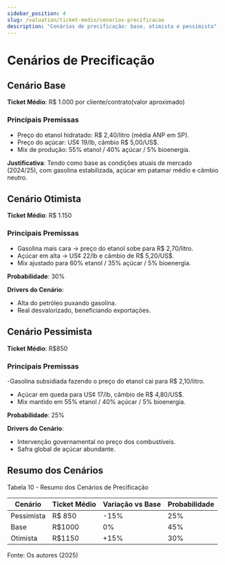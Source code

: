 ```yaml
---
sidebar_position: 4
slug: /valuation/ticket-medio/cenarios-precificacao
description: "Cenários de precificação: base, otimista e pessimista"
---
```


# Cenários de Precificação

## Cenário Base

**Ticket Médio**: R$ 1.000 por cliente/contrato(valor aproximado)

### Principais Premissas

- Preço do etanol hidratado: R$ 2,40/litro (média ANP em SP).
- Preço do açúcar: US¢ 19/lb, câmbio R$ 5,00/US$.
- Mix de produção: 55% etanol / 40% açúcar / 5% bioenergia.

**Justificativa**: Tendo como base as condições atuais de mercado (2024/25), com gasolina estabilizada, açúcar em patamar médio e câmbio neutro.

## Cenário Otimista

**Ticket Médio**: R$ 1.150

### Principais Premissas

- Gasolina mais cara → preço do etanol sobe para R$ 2,70/litro.
- Açúcar em alta → US¢ 22/lb e câmbio de R$ 5,20/US$.
- Mix ajustado para 60% etanol / 35% açúcar / 5% bioenergia.

**Probabilidade**: 30%


**Drivers do Cenário**: 

- Alta do petróleo puxando gasolina.
- Real desvalorizado, beneficiando exportações.

## Cenário Pessimista

**Ticket Médio**: R$850

### Principais Premissas

-Gasolina subsidiada fazendo o preço do etanol cai para R$ 2,10/litro.
- Açúcar em queda para US¢ 17/lb, câmbio de R$ 4,80/US$.
- Mix mantido em 55% etanol / 40% açúcar / 5% bioenergia.

**Probabilidade**: 25%

**Drivers do Cenário**: 
- Intervenção governamental no preço dos combustíveis.
- Safra global de açúcar abundante.

## Resumo dos Cenários

<p style={{textAlign: 'center'}}>Tabela 10 - Resumo dos Cenários de Precificação</p>

| Cenário | Ticket Médio | Variação vs Base | Probabilidade |
|---------|--------------|------------------|---------------|
| Pessimista | R$ 850 | -15%| 25% |
| Base | R$1000 | 0% | 45% |
| Otimista | R$1150 | +15% | 30% |

<p style={{textAlign: 'center'}}>Fonte: Os autores (2025)</p>
